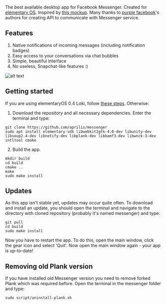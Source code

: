 The best available desktop app for Facebook Messenger. Created for [elementary OS](https://elementary.io). Inspired by [this mockup](https://github.com/elementary/mockups/blob/master/apps/plank/with-chat-bubble.png). Many thanks to [purple facebook](https://github.com/dequis/purple-facebook)'s authors for creating API to communicate with Messenger service.

## Features

1. Native notifications of incoming messages (including notification badges)
2. Easy access to your conversations via chat bubbles
3. Simple, beautiful interface
4. No useless, Snapchat-like features :)

![alt text](https://raw.githubusercontent.com/aprilis/messenger/master/screenshot.png)

## Getting started

If you are using elementaryOS 0.4 Loki, follow [these steps](https://github.com/aprilis/messenger/blob/loki/README.md). Otherwise:

1. Download the repository and all necessary dependencies. Enter the terminal and type:

  ```
  git clone https://github.com/aprilis/messenger
  sudo apt install elementary-sdk libwebkit2gtk-4.0-dev libunity-dev libsoup2.4-dev libnotify-dev libplank-dev libbamf3-dev libwnck-3-dev intltool cmake
  ```

2. Build the app.

  ```
  mkdir build
  cd build
  cmake ..
  make
  sudo make install
  ```

## Updates

As this app isn't stable yet, updates may occur quite often. To download and install an update, you should open the terminal and navigate to the directory with cloned repository (probably it's named messenger) and type:

  ```
  git pull
  cd build
  sudo make install
  ```

Now you have to restart the app. To do this, open the main window, click the gear icon and select 'Quit'. Now open the main window again - your app is up-to-date!

## Removing old Plank version

If you have installed old Messenger version you need to remove forked Plank which was required before. Open the terminal in the messenger folder and type:

  ```
  sudo script/uninstall-plank.sh
  ```
